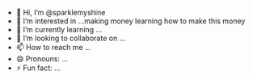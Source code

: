 - 👋 Hi, I’m @sparklemyshine
- 👀 I’m interested in ...making money learning how to make this money
- 🌱 I’m currently learning ...
- 💞️ I’m looking to collaborate on ...
- 📫 How to reach me ...
- 😄 Pronouns: ...
- ⚡ Fun fact: ...

<!---
sparklemyshine/sparklemyshine is a ✨ special ✨ repository because its `README.md` (this file) appears on your GitHub profile.
You can click the Preview link to take a look at your changes.
--->
